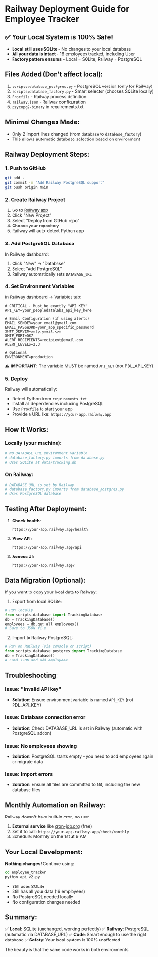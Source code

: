 # Railway Deployment Guide for Employee Tracker

## ✅ Your Local System is 100% Safe!
- **Local still uses SQLite** - No changes to your local database
- **All your data is intact** - 16 employees tracked, including Uber
- **Factory pattern ensures** - Local = SQLite, Railway = PostgreSQL

## Files Added (Don't affect local):
1. `scripts/database_postgres.py` - PostgreSQL version (only for Railway)
2. `scripts/database_factory.py` - Smart selector (chooses SQLite locally)
3. `Procfile` - Railway process definition
4. `railway.json` - Railway configuration
5. `psycopg2-binary` in requirements.txt

## Minimal Changes Made:
- Only 2 import lines changed (from `database` to `database_factory`)
- This allows automatic database selection based on environment

## Railway Deployment Steps:

### 1. Push to GitHub
```bash
git add .
git commit -m "Add Railway PostgreSQL support"
git push origin main
```

### 2. Create Railway Project
1. Go to [Railway.app](https://railway.app)
2. Click "New Project"
3. Select "Deploy from GitHub repo"
4. Choose your repository
5. Railway will auto-detect Python app

### 3. Add PostgreSQL Database
In Railway dashboard:
1. Click "New" → "Database" 
2. Select "Add PostgreSQL"
3. Railway automatically sets `DATABASE_URL`

### 4. Set Environment Variables
In Railway dashboard → Variables tab:

```env
# CRITICAL - Must be exactly "API_KEY"
API_KEY=your_peopledatalabs_api_key_here

# Email Configuration (if using alerts)
EMAIL_SENDER=your.email@gmail.com
EMAIL_PASSWORD=your_app_specific_password
SMTP_SERVER=smtp.gmail.com
SMTP_PORT=587
ALERT_RECIPIENTS=recipient@email.com
ALERT_LEVELS=2,3

# Optional
ENVIRONMENT=production
```

⚠️ **IMPORTANT**: The variable MUST be named `API_KEY` (not PDL_API_KEY)

### 5. Deploy
Railway will automatically:
- Detect Python from `requirements.txt`
- Install all dependencies including PostgreSQL
- Use `Procfile` to start your app
- Provide a URL like: `https://your-app.railway.app`

## How It Works:

### Locally (your machine):
```python
# No DATABASE_URL environment variable
# database_factory.py imports from database.py
# Uses SQLite at data/tracking.db
```

### On Railway:
```python
# DATABASE_URL is set by Railway
# database_factory.py imports from database_postgres.py  
# Uses PostgreSQL database
```

## Testing After Deployment:

1. **Check health**:
   ```
   https://your-app.railway.app/health
   ```

2. **View API**:
   ```
   https://your-app.railway.app/api
   ```

3. **Access UI**:
   ```
   https://your-app.railway.app/
   ```

## Data Migration (Optional):

If you want to copy your local data to Railway:

1. Export from local SQLite:
```python
# Run locally
from scripts.database import TrackingDatabase
db = TrackingDatabase()
employees = db.get_all_employees()
# Save to JSON file
```

2. Import to Railway PostgreSQL:
```python
# Run on Railway (via console or script)
from scripts.database_postgres import TrackingDatabase
db = TrackingDatabase()
# Load JSON and add employees
```

## Troubleshooting:

### Issue: "Invalid API key"
- **Solution**: Ensure environment variable is named `API_KEY` (not PDL_API_KEY)

### Issue: Database connection error
- **Solution**: Check DATABASE_URL is set in Railway (automatic with PostgreSQL addon)

### Issue: No employees showing
- **Solution**: PostgreSQL starts empty - you need to add employees again or migrate data

### Issue: Import errors
- **Solution**: Ensure all files are committed to Git, including the new database files

## Monthly Automation on Railway:

Railway doesn't have built-in cron, so use:

1. **External service** like [cron-job.org](https://cron-job.org) (free)
2. Set it to call: `https://your-app.railway.app/check/monthly`
3. Schedule: Monthly on the 1st at 9 AM

## Your Local Development:

**Nothing changes!** Continue using:
```bash
cd employee_tracker
python api_v2.py
```

- Still uses SQLite
- Still has all your data (16 employees)
- No PostgreSQL needed locally
- No configuration changes needed

## Summary:

✅ **Local**: SQLite (unchanged, working perfectly)
✅ **Railway**: PostgreSQL (automatic via DATABASE_URL)
✅ **Code**: Smart enough to use the right database
✅ **Safety**: Your local system is 100% unaffected

The beauty is that the same code works in both environments!